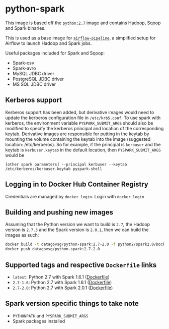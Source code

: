 # python-spark

This image is based off the [`python:2.7`](https://hub.docker.com/_/python/) image and
contains Hadoop, Sqoop and Spark binaries.

This is used as a base image for [`airflow-pipeline`](https://github.com/datagovsg/airflow-pipeline), a simplified setup for Airflow to launch Hadoop and Spark jobs.

Useful packages included for Spark and Sqoop:
- Spark-csv
- Spark-avro
- MySQL JDBC driver
- PostgreSQL JDBC driver
- MS SQL JDBC driver

## Kerberos support 
Kerberos support has been added, but derivative images would need to update the kerberos configuration file in `/etc/krb5.conf`. To use spark with kerberos, the 
environment variable `PYSPARK_SUBMIT_ARGS` should also be modified to specify the kerberos principal and location of the corresponding keytab. Derivative images 
are responsible for putting in the keytab by mounting the volume containing the keytab into the image (suggested location: /etc/kerberos). So for example, if 
the principal is `kerbuser` and the keytab is `kerbuser.keytab` in the default location, then `PYSPARK_SUBMIT_ARGS` would be 

`[other spark parameters] --principal kerbuser --keytab /etc/kerberos/kerbuser.keytab pyspark-shell`

## Logging in to Docker Hub Container Registry
Credentials are managed by `docker login`. Login with `docker login`

## Building and pushing new images
Assuming that the Python version we want to build is `2.7`, the Hadoop version is `2.7.3` and the Spark version is `2.0.1`, then we can build the images as such:

```bash
docker build -t datagovsg/python-spark:2.7-2.0 -f python2/spark2.0/Dockerfile .
docker push datagovsg/python-spark:2.7-2.0
```

## Supported tags and respective `Dockerfile` links

- `latest`: Python 2.7 with Spark 1.6.1 ([Dockerfile](Dockerfile))
- `2.7-1.6`: Python 2.7 with Spark 1.6.1 ([Dockerfile](Dockerfile))
- `2.7-2.0`: Python 2.7 with Spark 2.0.1 ([Dockerfile](Dockerfile))

## Spark version specific things to take note
- `PYTHONPATH` and `PYSPARK_SUBMIT_ARGS`
- Spark packages installed
